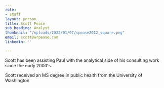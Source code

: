```yaml
---
role:
- staff
layout: person
title: Scott Pease
sub_heading: Analyst
thumbnail: "/uploads/2022/01/07/spease2012_square.png"
email: scott@wrpease.com
linkedin: ''

---
```

Scott has been assisting Paul with the analytical side of his consulting work since the early 2000's.

Scott received an MS degree in public health from the University of Washington. 